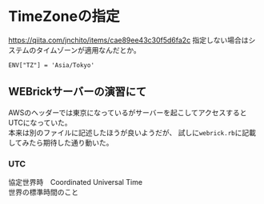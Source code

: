 # TimeZoneの指定  
https://qiita.com/jnchito/items/cae89ee43c30f5d6fa2c
指定しない場合はシステムのタイムゾーンが適用なんだとか。

```
ENV["TZ"] = 'Asia/Tokyo'
```

## WEBrickサーバーの演習にて  
AWSのヘッダーでは東京になっているがサーバーを起こしてアクセスすると
UTCになっていた。  
本来は別のファイルに記述したほうが良いようだが、
試しに`webrick.rb`に記載してみたら期待した通り動いた。  

### UTC  
協定世界時　Coordinated Universal Time  
世界の標準時間のこと

